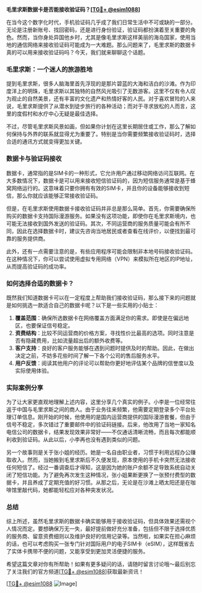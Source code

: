 **毛里求斯数据卡是否能接收验证码？[[TG💪+ @esim1088](https://t.me/s/esim1088)]**

在当今这个数字化时代，手机验证码几乎成了我们日常生活中不可或缺的一部分。无论是注册新账号、找回密码，还是进行身份验证，验证码都扮演着至关重要的角色。然而，当你身处异国他乡时，尤其是像毛里求斯这样美丽的海岛国家，使用当地的通信网络来接收验证码可能成为一大难题。那么问题来了，毛里求斯的数据卡真的可以用来接收验证码吗？今天，我们就来聊聊这个话题。

### 毛里求斯：一个迷人的旅游胜地

提到毛里求斯，很多人脑海里首先浮现的是那片碧蓝的大海和洁白的沙滩。作为印度洋上的明珠，毛里求斯以其独特的自然风光吸引了无数游客。这里不仅有令人叹为观止的自然美景，还有丰富的文化遗产和热情好客的人民。对于喜欢冒险的人来说，毛里求斯提供了从潜水到徒步旅行的各种活动；而对于寻求放松的人而言，这里的度假村和水疗中心无疑是最佳选择。

不过，尽管毛里求斯风景如画，但如果你计划在这里长期居住或工作，那么了解如何保持与外界的联系就显得尤为重要了。特别是当你需要频繁接收验证码时，选择合适的通讯方式就变得更加关键。

### 数据卡与验证码接收

数据卡，通常指的是SIM卡的一种形式，它允许用户通过移动网络访问互联网。在大多数情况下，数据卡是可以用来接收短信验证码的，因为短信服务通常是基于蜂窝网络运行的。这意味着只要你拥有有效的SIM卡，并且你的设备能够接收到短信，那么你就应该能够正常接收验证码。

但是，在毛里求斯使用数据卡接收验证码并非总是那么简单。首先，你需要确保所购买的数据卡支持国际漫游服务。如果没有这项功能，即使你在毛里求斯境内，也可能无法接收到国外发送的验证码。其次，不同运营商的服务质量可能会有所不同，因此在选择数据卡时，建议先咨询当地居民或者查看在线评价，以便找到最可靠的服务提供商。

此外，还有一点需要注意的是，有些应用程序可能会限制非本地号码接收验证码。在这种情况下，你可以尝试使用虚拟专用网络（VPN）来模拟所在地区的IP地址，从而提高验证码的成功率。

### 如何选择合适的数据卡？

既然我们知道数据卡可以在一定程度上帮助我们接收验证码，那么接下来的问题就是如何挑选一款适合自己的数据卡呢？以下是一些实用的小贴士：

1. **覆盖范围**：确保所选数据卡在网络覆盖方面满足你的需求。即使是在偏远地区，也要保证信号稳定。
2. **资费结构**：比较不同运营商的价格方案，寻找性价比最高的选项。同时注意是否有隐藏费用，比如流量超出后的额外收费等。
3. **客户支持**：良好的客户服务能够在遇到问题时提供及时的帮助。因此，在做出决定之前，不妨多花些时间了解一下各个公司的售后服务水平。
4. **用户反馈**：阅读其他用户的评论可以帮助你更好地评估某个品牌的信誉度以及实际使用体验。

### 实际案例分享

为了让大家更直观地理解上述内容，这里分享几个真实的例子。小李是一位经常往返于中国与毛里求斯之间的商人。由于业务往来频繁，他需要定期登录多个平台处理订单信息。刚开始的时候，他使用的是国内运营商提供的国际漫游套餐，但由于信号不稳定，多次错过了重要邮件中的验证码链接。后来，他改用了当地一家知名电信公司的数据卡，结果发现效果非常好——不仅通话清晰流畅，而且每次都能顺利收到验证码。从此以后，小李再也没有遇到类似的问题。

另一个故事则是关于张小姐的经历。她是一名自由职业者，习惯于利用远程办公赚取收入。然而，当她搬到毛里求斯后不久便发现，原本使用的手机卡突然无法接收任何短信了。经过一番调查后才得知，这是因为她的账户余额不足导致系统自动关闭了短信功能。为了避免再次发生这种情况，张小姐果断更换了一张预付费型的数据卡，并且养成了定期充值的好习惯。从那之后，无论是在沙滩上晒太阳还是在咖啡馆里敲代码，她都能轻松应对各种突发状况。

### 总结

综上所述，虽然毛里求斯的数据卡确实能够用于接收验证码，但具体效果还需视个人情况而定。要想确保万无一失，最好提前做好充分准备，包括但不限于选择优质的服务商、留意资费细则以及维护良好的信用记录等。当然啦，如果实在担心麻烦的话，也可以考虑购买一张专门针对国际用户的电子SIM卡（eSIM），这样既省去了实体卡携带不便的问题，又能享受到更加灵活便捷的服务。

希望这篇文章对你有所帮助！如果有更多疑问的话，请随时留言讨论哦～最后别忘了关注我们的官方频道[[TG💪+ @esim1088](https://t.me/s/esim1088)]获取最新资讯！

[[TG💪+ @esim1088](https://t.me/s/esim1088) ![Image](https://i.postimg.cc/4NQfJmqS/Snipaste-2025-05-13-00-14-12.png)]
